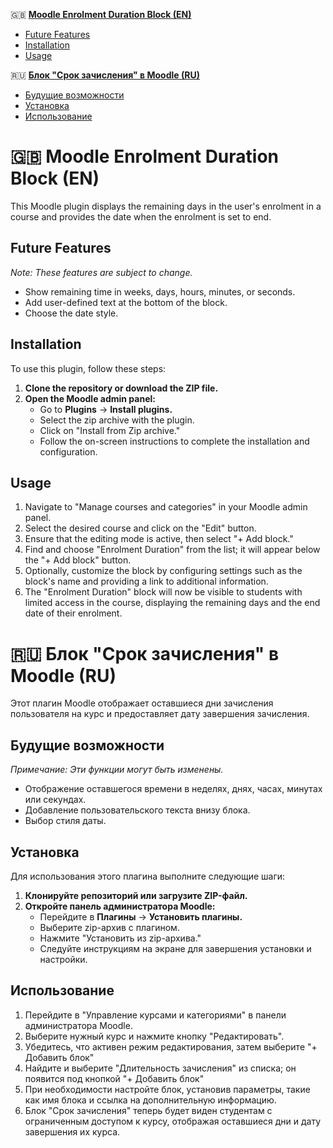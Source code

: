 🇬🇧 [**Moodle Enrolment Duration Block (EN)**](#moodle-enrolment-duration-block-en)

- [Future Features](#future-features)
- [Installation](#installation)
- [Usage](#usage)

🇷🇺 [**Блок "Срок зачисления" в Moodle (RU)**](#блок-срок-зачисления-в-moodle-ru)

- [Будущие возможности](#будущие-возможности)
- [Установка](#установка)
- [Использование](#использование)


# 🇬🇧 Moodle Enrolment Duration Block (EN)

This Moodle plugin displays the remaining days in the user's enrolment in a course and provides the date when the enrolment is set to end.

## Future Features

*Note: These features are subject to change.*

- Show remaining time in weeks, days, hours, minutes, or seconds.
- Add user-defined text at the bottom of the block.
- Choose the date style.

## Installation

To use this plugin, follow these steps:

1. **Clone the repository or download the ZIP file.**
2. **Open the Moodle admin panel:**
   - Go to **Plugins** -> **Install plugins.**
   - Select the zip archive with the plugin.
   - Click on "Install from Zip archive."
   - Follow the on-screen instructions to complete the installation and configuration.

## Usage

1. Navigate to "Manage courses and categories" in your Moodle admin panel.
2. Select the desired course and click on the "Edit" button.
3. Ensure that the editing mode is active, then select "+ Add block."
4. Find and choose "Enrolment Duration" from the list; it will appear below the "+ Add block" button.
5. Optionally, customize the block by configuring settings such as the block's name and providing a link to additional information.
6. The "Enrolment Duration" block will now be visible to students with limited access in the course, displaying the remaining days and the end date of their enrolment.

# 🇷🇺 Блок "Срок зачисления" в Moodle (RU)

Этот плагин Moodle отображает оставшиеся дни зачисления пользователя на курс и предоставляет дату завершения зачисления.

## Будущие возможности

*Примечание: Эти функции могут быть изменены.*

- Отображение оставшегося времени в неделях, днях, часах, минутах или секундах.
- Добавление пользовательского текста внизу блока.
- Выбор стиля даты.

## Установка

Для использования этого плагина выполните следующие шаги:

1. **Клонируйте репозиторий или загрузите ZIP-файл.**
2. **Откройте панель администратора Moodle:**
   - Перейдите в **Плагины** -> **Установить плагины.**
   - Выберите zip-архив с плагином.
   - Нажмите "Установить из zip-архива."
   - Следуйте инструкциям на экране для завершения установки и настройки.

## Использование

1. Перейдите в "Управление курсами и категориями" в панели администратора Moodle.
2. Выберите нужный курс и нажмите кнопку "Редактировать".
3. Убедитесь, что активен режим редактирования, затем выберите "+ Добавить блок"
4. Найдите и выберите "Длительность зачисления" из списка; он появится под кнопкой "+ Добавить блок"
5. При необходимости настройте блок, установив параметры, такие как имя блока и ссылка на дополнительную информацию.
6. Блок "Срок зачисления" теперь будет виден студентам с ограниченным доступом к курсу, отображая оставшиеся дни и дату завершения их курса.
